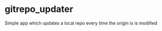 gitrepo_updater
===============

Simple app which updates a local repo every time the origin is is modified 